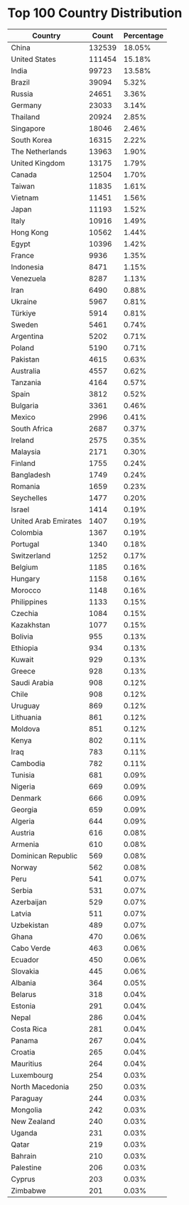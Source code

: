 # Top 100 Country Distribution
| Country | Count | Percentage |
|----|----|----|
| China | 132539 | 18.05% |
| United States | 111454 | 15.18% |
| India | 99723 | 13.58% |
| Brazil | 39094 | 5.32% |
| Russia | 24651 | 3.36% |
| Germany | 23033 | 3.14% |
| Thailand | 20924 | 2.85% |
| Singapore | 18046 | 2.46% |
| South Korea | 16315 | 2.22% |
| The Netherlands | 13963 | 1.90% |
| United Kingdom | 13175 | 1.79% |
| Canada | 12504 | 1.70% |
| Taiwan | 11835 | 1.61% |
| Vietnam | 11451 | 1.56% |
| Japan | 11193 | 1.52% |
| Italy | 10916 | 1.49% |
| Hong Kong | 10562 | 1.44% |
| Egypt | 10396 | 1.42% |
| France | 9936 | 1.35% |
| Indonesia | 8471 | 1.15% |
| Venezuela | 8287 | 1.13% |
| Iran | 6490 | 0.88% |
| Ukraine | 5967 | 0.81% |
| Türkiye | 5914 | 0.81% |
| Sweden | 5461 | 0.74% |
| Argentina | 5202 | 0.71% |
| Poland | 5190 | 0.71% |
| Pakistan | 4615 | 0.63% |
| Australia | 4557 | 0.62% |
| Tanzania | 4164 | 0.57% |
| Spain | 3812 | 0.52% |
| Bulgaria | 3361 | 0.46% |
| Mexico | 2996 | 0.41% |
| South Africa | 2687 | 0.37% |
| Ireland | 2575 | 0.35% |
| Malaysia | 2171 | 0.30% |
| Finland | 1755 | 0.24% |
| Bangladesh | 1749 | 0.24% |
| Romania | 1659 | 0.23% |
| Seychelles | 1477 | 0.20% |
| Israel | 1414 | 0.19% |
| United Arab Emirates | 1407 | 0.19% |
| Colombia | 1367 | 0.19% |
| Portugal | 1340 | 0.18% |
| Switzerland | 1252 | 0.17% |
| Belgium | 1185 | 0.16% |
| Hungary | 1158 | 0.16% |
| Morocco | 1148 | 0.16% |
| Philippines | 1133 | 0.15% |
| Czechia | 1084 | 0.15% |
| Kazakhstan | 1077 | 0.15% |
| Bolivia | 955 | 0.13% |
| Ethiopia | 934 | 0.13% |
| Kuwait | 929 | 0.13% |
| Greece | 928 | 0.13% |
| Saudi Arabia | 908 | 0.12% |
| Chile | 908 | 0.12% |
| Uruguay | 869 | 0.12% |
| Lithuania | 861 | 0.12% |
| Moldova | 851 | 0.12% |
| Kenya | 802 | 0.11% |
| Iraq | 783 | 0.11% |
| Cambodia | 782 | 0.11% |
| Tunisia | 681 | 0.09% |
| Nigeria | 669 | 0.09% |
| Denmark | 666 | 0.09% |
| Georgia | 659 | 0.09% |
| Algeria | 644 | 0.09% |
| Austria | 616 | 0.08% |
| Armenia | 610 | 0.08% |
| Dominican Republic | 569 | 0.08% |
| Norway | 562 | 0.08% |
| Peru | 541 | 0.07% |
| Serbia | 531 | 0.07% |
| Azerbaijan | 529 | 0.07% |
| Latvia | 511 | 0.07% |
| Uzbekistan | 489 | 0.07% |
| Ghana | 470 | 0.06% |
| Cabo Verde | 463 | 0.06% |
| Ecuador | 450 | 0.06% |
| Slovakia | 445 | 0.06% |
| Albania | 364 | 0.05% |
| Belarus | 318 | 0.04% |
| Estonia | 291 | 0.04% |
| Nepal | 286 | 0.04% |
| Costa Rica | 281 | 0.04% |
| Panama | 267 | 0.04% |
| Croatia | 265 | 0.04% |
| Mauritius | 264 | 0.04% |
| Luxembourg | 254 | 0.03% |
| North Macedonia | 250 | 0.03% |
| Paraguay | 244 | 0.03% |
| Mongolia | 242 | 0.03% |
| New Zealand | 240 | 0.03% |
| Uganda | 231 | 0.03% |
| Qatar | 219 | 0.03% |
| Bahrain | 210 | 0.03% |
| Palestine | 206 | 0.03% |
| Cyprus | 203 | 0.03% |
| Zimbabwe | 201 | 0.03% |
